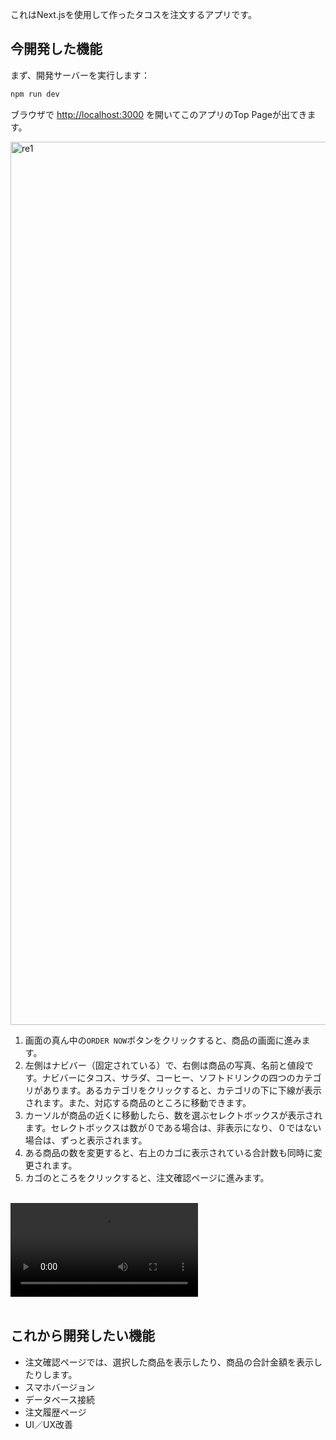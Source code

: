 これはNext.jsを使用して作ったタコスを注文するアプリです。

## 今開発した機能

まず、開発サーバーを実行します：

```bash
npm run dev
```

ブラウザで [http://localhost:3000](http://localhost:3000) を開いてこのアプリのTop Pageが出てきます。

<img width="1413" alt="re1" src="https://github.com/carolcrush/carol-tacos/assets/102743332/c4bb7422-7cbd-4aa7-af20-4cde630e06a7">

<br>

1. 画面の真ん中の`ORDER NOW`ボタンをクリックすると、商品の画面に進みます。
2. 左側はナビバー（固定されている）で、右側は商品の写真、名前と値段です。ナビバーにタコス、サラダ、コーヒー、ソフトドリンクの四つのカテゴリがあります。あるカテゴリをクリックすると、カテゴリの下に下線が表示されます。また、対応する商品のところに移動できます。
3. カーソルが商品の近くに移動したら、数を選ぶセレクトボックスが表示されます。セレクトボックスは数が０である場合は、非表示になり、０ではない場合は、ずっと表示されます。
4. ある商品の数を変更すると、右上のカゴに表示されている合計数も同時に変更されます。
5. カゴのところをクリックすると、注文確認ページに進みます。

<br>
<div><video src="https://github.com/carolcrush/carol-tacos/assets/102743332/f4eccc7a-b3a7-4f1c-b408-42baf1c7c26a" autoplay></div>

<br>

## これから開発したい機能

- 注文確認ページでは、選択した商品を表示したり、商品の合計金額を表示したりします。
- スマホバージョン
- データベース接続
- 注文履歴ページ
- UI／UX改善
